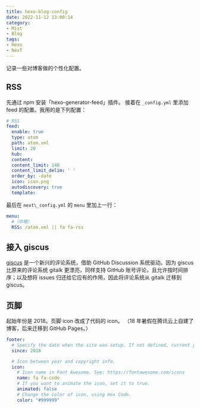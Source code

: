 ```yaml
---
title: hexo-blog-config
date: 2022-11-12 13:00:14
category: 
- Mist
- Blog
tags:
- Hexo
- NexT
---
```


记录一些对博客做的个性化配置。
<!-- more -->

## RSS

先通过 npm 安装「hexo-generator-feed」插件。
接着在 `_config.yml` 里添加 feed 的配置。我用的是下列配置：

```yml
# RSS
feed:
  enable: true
  type: atom
  path: atom.xml
  limit: 20
  hub:
  content:
  content_limit: 140
  content_limit_delim: ' '
  order_by: -date
  icon: icon.png
  autodiscovery: true
  template:
```

最后在 `next\_config.yml` 的 `menu` 里加上一行：

```yml
menu:
  #（中略）
  RSS: /atom.xml || fa fa-rss
```

## 接入 giscus

[giscus](https://github.com/giscus/giscus) 是一个新兴的评论系统，借助 GitHub Discussion 系统驱动。因为 giscus 比原来的评论系统 gitalk 更漂亮，同样支持 GitHub 账号评论，且允许按时间排序；以及想将 issues 归还给它应有的作用，因此将评论系统从 gitalk 迁移到 giscus。

## 页脚

起始年份是 2018。页脚 icon 改成了代码的 icon。
（18 年暑假在腾讯云上自建了博客，后来迁移到 GitHub Pages。）

```yml
footer:
  # Specify the date when the site was setup. If not defined, current year will be used.
  since: 2018

  # Icon between year and copyright info.
  icon:
    # Icon name in Font Awesome. See: https://fontawesome.com/icons
    name: fa fa-code
    # If you want to animate the icon, set it to true.
    animated: false
    # Change the color of icon, using Hex Code.
    color: "#999999"
```